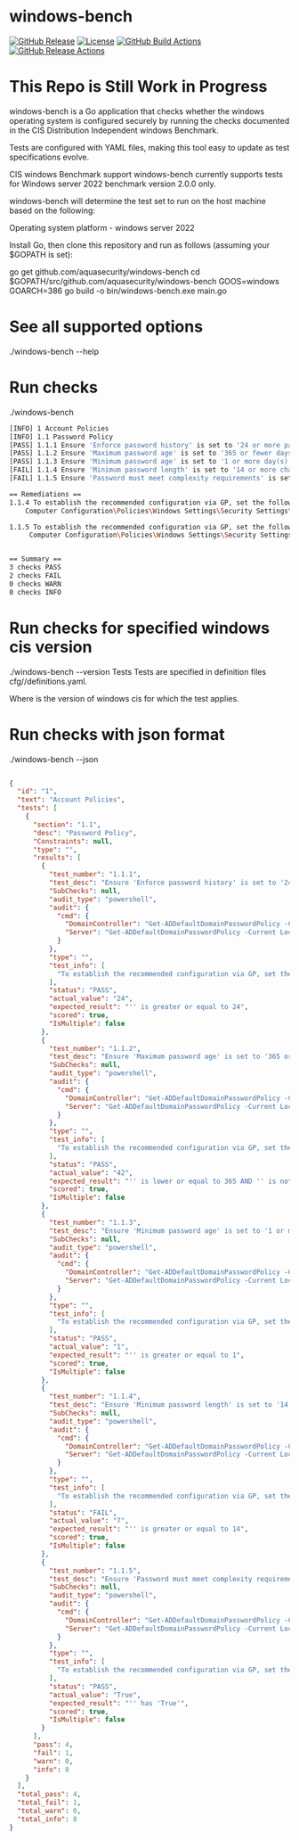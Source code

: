 # windows-bench

[![GitHub Release][release-img]][release]
[![License][license-img]][license]
[![GitHub Build Actions][build-action-img]][actions]
[![GitHub Release Actions][release-action-img]][actions]

# This Repo is Still Work in Progress

windows-bench is a Go application that checks whether the windows operating system is configured securely by running the checks documented in the CIS Distribution Independent windows Benchmark.

Tests are configured with YAML files, making this tool easy to update as test specifications evolve.

CIS windows Benchmark support
windows-bench currently supports tests for Windows server 2022 benchmark version 2.0.0 only.

windows-bench will determine the test set to run on the host machine based on the following:

Operating system platform - windows server 2022

Install Go, then clone this repository and run as follows (assuming your $GOPATH is set):

go get github.com/aquasecurity/windows-bench
cd $GOPATH/src/github.com/aquasecurity/windows-bench
GOOS=windows GOARCH=386 go build -o bin/windows-bench.exe main.go

# See all supported options

./windows-bench --help

# Run checks

./windows-bench

```sh
[INFO] 1 Account Policies
[INFO] 1.1 Password Policy
[PASS] 1.1.1 Ensure 'Enforce password history' is set to '24 or more password(s)' (Automated)
[PASS] 1.1.2 Ensure 'Maximum password age' is set to '365 or fewer days, but not 0' (Automated)
[PASS] 1.1.3 Ensure 'Minimum password age' is set to '1 or more day(s)' (Automated)
[FAIL] 1.1.4 Ensure 'Minimum password length' is set to '14 or more character(s)' (Automated)
[FAIL] 1.1.5 Ensure 'Password must meet complexity requirements' is set to 'Enabled' (Automated)

== Remediations ==
1.1.4 To establish the recommended configuration via GP, set the following UI path to 14 or more character(s):
    Computer Configuration\Policies\Windows Settings\Security Settings\Account Policies\Password Policy\Minimum password length

1.1.5 To establish the recommended configuration via GP, set the following UI path to 14 or more character(s):
     Computer Configuration\Policies\Windows Settings\Security Settings\Account Policies\Password Policy\Password must meet complexity requirements


== Summary ==
3 checks PASS
2 checks FAIL
0 checks WARN
0 checks INFO

```

# Run checks for specified windows cis version

./windows-bench --version <version>
Tests
Tests are specified in definition files cfg/<version>/definitions.yaml.

Where <version> is the version of windows cis for which the test applies.

[actions]: https://github.com/aquasecurity/windows-bench/actions
[build-action-img]: https://github.com/aquasecurity/windows-bench/workflows/build/badge.svg
[license-img]: https://img.shields.io/badge/License-Apache%202.0-blue.svg
[license]: https://opensource.org/licenses/Apache-2.0
[release-img]: https://img.shields.io/github/release/aquasecurity/windows-bench.svg
[release]: https://github.com/aquasecurity/windows-bench/releases
[release-action-img]: https://github.com/aquasecurity/windows-bench/workflows/release/badge.svg


# Run checks with json format

./windows-bench --json

```json

{
  "id": "1",
  "text": "Account Policies",
  "tests": [
    {
      "section": "1.1",
      "desc": "Password Policy",
      "Constraints": null,
      "type": "",
      "results": [
        {
          "test_number": "1.1.1",
          "test_desc": "Ensure 'Enforce password history' is set to '24 or more password(s)' (Automated)",
          "SubChecks": null,
          "audit_type": "powershell",
          "audit": {
            "cmd": {
              "DomainController": "Get-ADDefaultDomainPasswordPolicy -Current LocalComputer | Select -ExpandProperty PasswordHistoryCount",
              "Server": "Get-ADDefaultDomainPasswordPolicy -Current LocalComputer | Select -ExpandProperty PasswordHistoryCount"
            }
          },
          "type": "",
          "test_info": [
            "To establish the recommended configuration via GP, set the following UI path to 24 or more password(s):\n  Computer Configuration\\Policies\\Windows Settings\\Security Settings\\Account\n  Policies\\Password Policy\\Enforce password history\n"
          ],
          "status": "PASS",
          "actual_value": "24",
          "expected_result": "'' is greater or equal to 24",
          "scored": true,
          "IsMultiple": false
        },
        {
          "test_number": "1.1.2",
          "test_desc": "Ensure 'Maximum password age' is set to '365 or fewer days, but not 0' (Automated)",
          "SubChecks": null,
          "audit_type": "powershell",
          "audit": {
            "cmd": {
              "DomainController": "Get-ADDefaultDomainPasswordPolicy -Current LocalComputer | Select -ExpandProperty MaxPasswordAge | Select -ExpandProperty TotalDays",
              "Server": "Get-ADDefaultDomainPasswordPolicy -Current LocalComputer | Select -ExpandProperty MaxPasswordAge | Select -ExpandProperty TotalDays"
            }
          },
          "type": "",
          "test_info": [
            "To establish the recommended configuration via GP, set the following UI path to 365 or fewer days, but not 0:\n Computer Configuration\\Policies\\Windows Settings\\Security Settings\\Account Policies\\Password Policy\\Maximum password age\n"
          ],
          "status": "PASS",
          "actual_value": "42",
          "expected_result": "'' is lower or equal to 365 AND '' is not equal to '0'",
          "scored": true,
          "IsMultiple": false
        },
        {
          "test_number": "1.1.3",
          "test_desc": "Ensure 'Minimum password age' is set to '1 or more day(s)' (Automated)",
          "SubChecks": null,
          "audit_type": "powershell",
          "audit": {
            "cmd": {
              "DomainController": "Get-ADDefaultDomainPasswordPolicy -Current LocalComputer | Select -ExpandProperty MinPasswordAge | Select -ExpandProperty TotalDays",
              "Server": "Get-ADDefaultDomainPasswordPolicy -Current LocalComputer | Select -ExpandProperty MinPasswordAge | Select -ExpandProperty TotalDays"
            }
          },
          "type": "",
          "test_info": [
            "To establish the recommended configuration via GP, set the following UI path to 1 or more day(s):\n   Computer Configuration\\Policies\\Windows Settings\\Security Settings\\Account Policies\\Password Policy\\Minimum password age\n"
          ],
          "status": "PASS",
          "actual_value": "1",
          "expected_result": "'' is greater or equal to 1",
          "scored": true,
          "IsMultiple": false
        },
        {
          "test_number": "1.1.4",
          "test_desc": "Ensure 'Minimum password length' is set to '14 or more character(s)' (Automated)",
          "SubChecks": null,
          "audit_type": "powershell",
          "audit": {
            "cmd": {
              "DomainController": "Get-ADDefaultDomainPasswordPolicy -Current LocalComputer | Select -ExpandProperty MinPasswordLength",
              "Server": "Get-ADDefaultDomainPasswordPolicy -Current LocalComputer | Select -ExpandProperty MinPasswordLength"
            }
          },
          "type": "",
          "test_info": [
            "To establish the recommended configuration via GP, set the following UI path to 14 or more character(s):\n    Computer Configuration\\Policies\\Windows Settings\\Security Settings\\Account Policies\\Password Policy\\Minimum password length\n"
          ],
          "status": "FAIL",
          "actual_value": "7",
          "expected_result": "'' is greater or equal to 14",
          "scored": true,
          "IsMultiple": false
        },
        {
          "test_number": "1.1.5",
          "test_desc": "Ensure 'Password must meet complexity requirements' is set to 'Enabled' (Automated)",
          "SubChecks": null,
          "audit_type": "powershell",
          "audit": {
            "cmd": {
              "DomainController": "Get-ADDefaultDomainPasswordPolicy -Current LocalComputer | Select -ExpandProperty ComplexityEnabled",
              "Server": "Get-ADDefaultDomainPasswordPolicy -Current LocalComputer | Select -ExpandProperty ComplexityEnabled"
            }
          },
          "type": "",
          "test_info": [
            "To establish the recommended configuration via GP, set the following UI path to 14 or more character(s):\n     Computer Configuration\\Policies\\Windows Settings\\Security Settings\\Account Policies\\Password Policy\\Password must meet complexity requirements\n"
          ],
          "status": "PASS",
          "actual_value": "True",
          "expected_result": "'' has 'True'",
          "scored": true,
          "IsMultiple": false
        }
      ],
      "pass": 4,
      "fail": 1,
      "warn": 0,
      "info": 0
    }
  ],
  "total_pass": 4,
  "total_fail": 1,
  "total_warn": 0,
  "total_info": 0
}
```